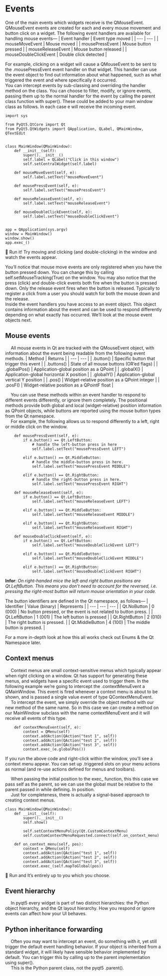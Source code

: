 # Events
One of the main events which widgets receive is the QMouseEvent.
QMouseEvent events are created for each and every mouse movement and
button click on a widget. The following event handlers are available for
handling mouse events—
| Event handler | Event type moved |
| --- | --- |
| mouseMoveEvent | Mouse moved |
| mousePressEvent | Mouse button pressed |
| mouseReleaseEvent | Mouse button released |
| mouseDoubleClickEvent | Double click detected |

For example, clicking on a widget will cause a QMouseEvent to be sent to the
.mousePressEvent event handler on that widget. This handler can use the event
object to find out information about what happened, such as what triggered
the event and where specifically it occurred. \
You can intercept events by sub-classing and overriding the handler method
on the class. You can choose to filter, modify, or ignore events, passing them
up to the normal handler for the event by calling the parent class function
with super(). These could be added to your main window class as follows. In
each case e will receive the incoming event.

```
import sys

from PyQt5.QtCore import Qt
from PyQt5.QtWidgets import QApplication, QLabel, QMainWindow, QTextEdit


class MainWindow(QMainWindow):
    def __init__(self):
        super().__init__()
        self.label = QLabel("Click in this window")
        self.setCentralWidget(self.label)

    def mouseMoveEvent(self, e):
        self.label.setText("mouseMoveEvent")

    def mousePressEvent(self, e):
        self.label.setText("mousePressEvent")

    def mouseReleaseEvent(self, e):
        self.label.setText("mouseReleaseEvent")

    def mouseDoubleClickEvent(self, e):
        self.label.setText("mouseDoubleClickEvent")


app = QApplication(sys.argv)
window = MainWindow()
window.show()
app.exec_()
```

🚀 Run it! Try moving and clicking (and double-clicking) in the window and watch the events appear.

You’ll notice that mouse move events are only registered when you have the
button pressed down. You can change this by calling
self.setMouseTracking(True) on the window. You may also notice that the
press (click) and double-click events both fire when the button is pressed
down. Only the release event fires when the button is released. Typically to
register a click from a user you should watch for both the mouse down and
the release. \
Inside the event handlers you have access to an event object. This object
contains information about the event and can be used to respond differently
depending on what exactly has occurred. We’ll look at the mouse event
objects next.

## Mouse events
&emsp; All mouse events in Qt are tracked with the QMouseEvent object, with
information about the event being readable from the following event
methods.
| Method | Returns |
| --- | --- |
| .button() | Specific button that trigger this event |
| .buttons() | State of all mouse buttons (OR’ed flags) |
| .globalPos() | Application-global position as a QPoint |
| .globalX() | Application-global horizontal X position |
| .globalY() | Application-global vertical Y position |
| .pos() | Widget-relative position as a QPoint integer |
| .posF() | Widget-relative position as a QPointF float |

&emsp; You can use these methods within an event handler to respond to different
events differently, or ignore them completely. The positional methods
provide both global and local (widget-relative) position information as QPoint
objects, while buttons are reported using the mouse button types from the
Qt namespace. \
&emsp; For example, the following allows us to respond differently to a left, right or
middle click on the window.

```
    def mousePressEvent(self, e):
        if e.button() == Qt.LeftButton:
            # handle the left-button press in here
            self.label.setText("mousePressEvent LEFT")

        elif e.button() == Qt.MiddleButton:
            # handle the middle-button press in here.
            self.label.setText("mousePressEvent MIDDLE")

        elif e.button() == Qt.RightButton:
            # handle the right-button press in here.
            self.label.setText("mousePressEvent RIGHT")

    def mouseReleaseEvent(self, e):
        if e.button() == Qt.LeftButton:
            self.label.setText("mouseReleaseEvent LEFT")

        elif e.button() == Qt.MiddleButton:
            self.label.setText("mouseReleaseEvent MIDDLE")

        elif e.button() == Qt.RightButton:
            self.label.setText("mouseReleaseEvent RIGHT")

    def mouseDoubleClickEvent(self, e):
        if e.button() == Qt.LeftButton:
            self.label.setText("mouseDoubleClickEvent LEFT")

        elif e.button() == Qt.MiddleButton:
            self.label.setText("mouseDoubleClickEvent MIDDLE")

        elif e.button() == Qt.RightButton:
            self.label.setText("mouseDoubleClickEvent RIGHT")
```

**Infor**: *On right-handed mice the left and right button positions are 
Qt.LeftButton. This means you don’t need to account for the
reversed, i.e. pressing the right-most button will return
mouse orientation in your code.*

The button identifiers are defined in the Qt namespace, as follows—
| Identifier | Value (binary) | Represents |
| --- | --- | --- |
| Qt.NoButton | 0 (000) | No button pressed, or the event is not related to button press. |
| Qt.LeftButton | 1 (001) | The left button is pressed |
| Qt.RightButton | 2 (010) | The right button is pressed. |
| Qt.MiddleButton | 4 (100) | The middle button is pressed. |

For a more in-depth look at how this all works check out Enums & the Qt Namespace later.

## Context menus
&emsp; Context menus are small context-sensitive menus which typically appear
when right clicking on a window. Qt has support for generating these
menus, and widgets have a specific event used to trigger them. In the
following example we’re going to intercept the .contextMenuEvent a
QMainWindow. This event is fired whenever a context menu is about to be
shown, and is passed a single value event of type QContextMenuEvent. \
&emsp; To intercept the event, we simply override the object method with our new
method of the same name. So in this case we can create a method on our
MainWindow subclass with the name contextMenuEvent and it will receive all
events of this type.

```
    def contextMenuEvent(self, e):
        context = QMenu(self)
        context.addAction(QAction("test 1", self))
        context.addAction(QAction("test 2", self))
        context.addAction(QAction("test 3", self))
        context.exec_(e.globalPos())
```

If you run the above code and right-click within the window, you’ll see a
context menu appear. You can set up .triggered slots on your menu actions
as normal (and re-use actions defined for menus and toolbars).

&emsp; When passing the initial position to the exec_ function, this
this case we pass self as the parent, so we can use the global
must be relative to the parent passed in while defining. In
position. \
&emsp; Just for completeness, there is actually a signal-based approach to creating context menus.

```
class MainWindow(QMainWindow):
    def __init__(self):
        super().__init__()
        self.show()

        self.setContextMenuPolicy(Qt.CustomContextMenu)
        self.customContextMenuRequested.connect(self.on_context_menu)

    def on_context_menu(self, pos):
        context = QMenu(self)
        context.addAction(QAction("test 1", self))
        context.addAction(QAction("test 2", self))
        context.addAction(QAction("test 3", self))
        context.exec_(self.mapToGlobal(pos))
```

🚀 Run and It’s entirely up to you which you choose.

## Event hierarchy
&emsp; In pyqt5 every widget is part of two distinct hierarchies: the Python object
hierarchy, and the Qt layout hierarchy. How you respond or ignore events can
affect how your UI behaves.

## Python inheritance forwarding
&emsp; Often you may want to intercept an event, do something with it, yet still
trigger the default event handling behavior. If your object is inherited from a
standard widget, it will likely have sensible behavior implemented by default.
You can trigger this by calling up to the parent implementation using
super(). \
&emsp; This is the Python parent class, not the pyqt5 .parent().
